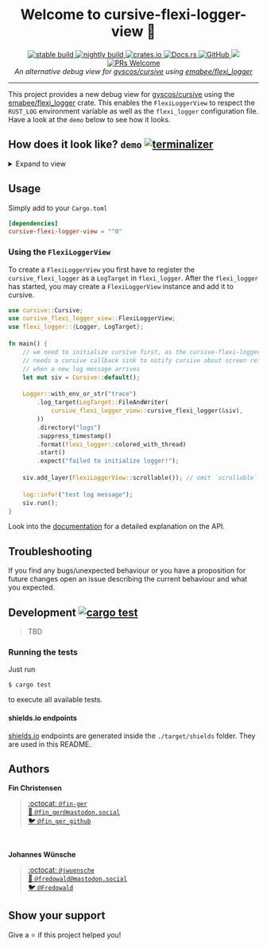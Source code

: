 <h1 align="center">Welcome to cursive-flexi-logger-view 👋</h1>
<p align="center">
  <a href="https://travis-ci.org/deinstapel/cursive-flexi-logger-view">
    <img src="https://img.shields.io/endpoint.svg?url=https%3A%2F%2Fdeinstapel.github.io%2Fcursive-flexi-logger-view%2Fstable-build.json" alt="stable build">
  </a>
  <a href="https://travis-ci.org/deinstapel/cursive-flexi-logger-view">
    <img src="https://img.shields.io/endpoint.svg?url=https%3A%2F%2Fdeinstapel.github.io%2Fcursive-flexi-logger-view%2Fnightly-build.json" alt="nightly build">
  </a>
  <a href="https://crates.io/crates/cursive-flexi-logger-view">
    <img alt="crates.io" src="https://img.shields.io/crates/v/cursive-flexi-logger-view.svg">
  </a>
  <a href="https://docs.rs/cursive-flexi-logger-view">
    <img alt="Docs.rs" src="https://docs.rs/cursive-flexi-logger-view/badge.svg">
  </a>
  <a href="https://github.com/deinstapel/cursive-flexi-logger-view/blob/master/LICENSE">
    <img alt="GitHub" src="https://img.shields.io/github/license/deinstapel/cursive-flexi-logger-view.svg">
  </a>
  <a href="http://spacemacs.org">
    <img src="https://cdn.rawgit.com/syl20bnr/spacemacs/442d025779da2f62fc86c2082703697714db6514/assets/spacemacs-badge.svg" />
  </a>
  <a href="http://makeapullrequest.com">
    <img alt="PRs Welcome" src="https://img.shields.io/badge/PRs-welcome-brightgreen.svg">
  </a>
  <br>
  <i>An alternative debug view for
  <a href="https://github.com/gyscos/cursive">gyscos/cursive</a>
  using
  <a href="https://github.com/emabee/flexi_logger">emabee/flexi_logger</a>
  </i>
</p>

---

This project provides a new debug view for [gyscos/cursive](https://github.com/gyscos/cursive) using the [emabee/flexi_logger](https://github.com/emabee/flexi_logger) crate. This enables the `FlexiLoggerView` to respect the `RUST_LOG` environment variable as well as the `flexi_logger` configuration file. Have a look at the `demo` below to see how it looks.

## How does it look like? `demo` [![terminalizer](https://img.shields.io/badge/GIF-terminalizer-blueviolet.svg)](https://github.com/faressoft/terminalizer)

<details>
  <summary>Expand to view</summary>
  <img src="assets/demo.gif" alt="flexi-logger-view demo">
</details>

## Usage

Simply add to your `Cargo.toml`

```toml
[dependencies]
cursive-flexi-logger-view = "^0"
```

### Using the `FlexiLoggerView`

To create a `FlexiLoggerView` you first have to register the `cursive_flexi_logger` as a `LogTarget` in `flexi_logger`. After the `flexi_logger` has started, you may create a `FlexiLoggerView` instance and add it to cursive.

```rust
use cursive::Cursive;
use cursive_flexi_logger_view::FlexiLoggerView;
use flexi_logger::{Logger, LogTarget};

fn main() {
    // we need to initialize cursive first, as the cursive-flexi-logger
    // needs a cursive callback sink to notify cursive about screen refreshs
    // when a new log message arrives
    let mut siv = Cursive::default();

    Logger::with_env_or_str("trace")
        .log_target(LogTarget::FileAndWriter(
            cursive_flexi_logger_view::cursive_flexi_logger(&siv),
        ))
        .directory("logs")
        .suppress_timestamp()
        .format(flexi_logger::colored_with_thread)
        .start()
        .expect("failed to initialize logger!");

    siv.add_layer(FlexiLoggerView::scrollable()); // omit `scrollable` to remove scrollbars

    log::info!("test log message");
    siv.run();
}
```

Look into the [documentation](https://docs.rs/cursive-flexi-logger-view) for a detailed explanation on the API.

## Troubleshooting

If you find any bugs/unexpected behaviour or you have a proposition for future changes open an issue describing the current behaviour and what you expected.

## Development [![cargo test](https://img.shields.io/endpoint.svg?url=https%3A%2F%2Fdeinstapel.github.io%2Fcursive-flexi-logger-view%2Fcargo-test.json)](https://travis-ci.org/deinstapel/cursive-flexi-logger-view)

> TBD

### Running the tests

Just run

```
$ cargo test
```

to execute all available tests.

#### shields.io endpoints

[shields.io](https://shields.io) endpoints are generated inside the `./target/shields` folder. They are used in this README.

## Authors

**Fin Christensen**

> [:octocat: `@fin-ger`](https://github.com/fin-ger)  
> [:elephant: `@fin_ger@mastodon.social`](https://mastodon.social/web/accounts/787945)  
> [:bird: `@fin_ger_github`](https://twitter.com/fin_ger_github)  

<br>

**Johannes Wünsche**

> [:octocat: `@jwuensche`](https://github.com/jwuensche)  
> [:elephant: `@fredowald@mastodon.social`](https://mastodon.social/web/accounts/843376)  
> [:bird: `@Fredowald`](https://twitter.com/fredowald)  

## Show your support

Give a :star: if this project helped you!
